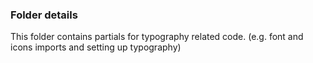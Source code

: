 ### Folder details
This folder contains partials for typography related code. (e.g. font and icons imports and setting up typography)
